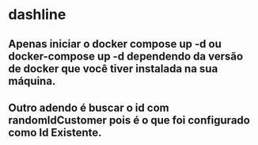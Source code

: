 # dashline

## Apenas iniciar o docker compose up -d ou docker-compose up -d dependendo da versão de docker que você tiver instalada na sua máquina.

## Outro adendo é buscar o id com randomIdCustomer pois é o que foi configurado como Id Existente.